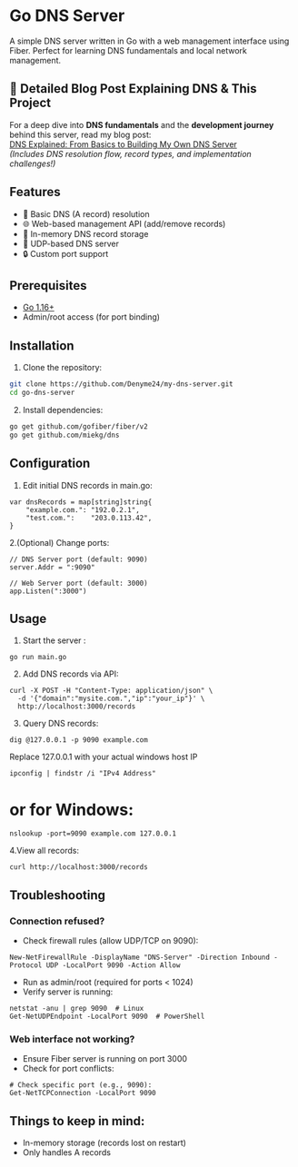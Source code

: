 # Go DNS Server

A simple DNS server written in Go with a web management interface using Fiber. Perfect for learning DNS fundamentals and local network management.

## 📖 Detailed Blog Post Explaining DNS & This Project
For a deep dive into **DNS fundamentals** and the **development journey** behind this server, read my blog post:  
[DNS Explained: From Basics to Building My Own DNS Server](https://dev.to/denyme24/dns-explained-from-basics-to-building-my-own-dns-server-25o6)  
*(Includes DNS resolution flow, record types, and implementation challenges!)*

## Features

- 🚀 Basic DNS (A record) resolution
- 🌐 Web-based management API (add/remove records)
- 🔧 In-memory DNS record storage
- 🔄 UDP-based DNS server
- 🔒 Custom port support

## Prerequisites

- [Go 1.16+](https://golang.org/dl/)
- Admin/root access (for port binding)

## Installation

1. Clone the repository:
```bash
git clone https://github.com/Denyme24/my-dns-server.git
cd go-dns-server
```
2. Install dependencies:
```bash
go get github.com/gofiber/fiber/v2
go get github.com/miekg/dns
```
## Configuration
1. Edit initial DNS records in main.go:
```
var dnsRecords = map[string]string{
    "example.com.": "192.0.2.1",
    "test.com.":    "203.0.113.42",
}
```
2.(Optional) Change ports:
```
// DNS Server port (default: 9090)
server.Addr = ":9090"

// Web Server port (default: 3000)
app.Listen(":3000")
```
## Usage
1. Start the server :
```
go run main.go
```
2. Add DNS records via API: 
``` 
curl -X POST -H "Content-Type: application/json" \
  -d '{"domain":"mysite.com.","ip":"your_ip"}' \
  http://localhost:3000/records
```
3. Query DNS records:
```
dig @127.0.0.1 -p 9090 example.com
```
Replace 127.0.0.1 with your actual windows host IP
```
ipconfig | findstr /i "IPv4 Address" 
```
# or for Windows:
```
nslookup -port=9090 example.com 127.0.0.1
```
4.View all records:
```
curl http://localhost:3000/records
```

## Troubleshooting
### Connection refused?
- Check firewall rules (allow UDP/TCP on 9090):
```
New-NetFirewallRule -DisplayName "DNS-Server" -Direction Inbound -Protocol UDP -LocalPort 9090 -Action Allow
```
- Run as admin/root (required for ports < 1024)
- Verify server is running:
 ```
 netstat -anu | grep 9090  # Linux
 Get-NetUDPEndpoint -LocalPort 9090  # PowerShell
 ```
### Web interface not working?
- Ensure Fiber server is running on port 3000
- Check for port conflicts:
```
# Check specific port (e.g., 9090):
Get-NetTCPConnection -LocalPort 9090
```

## Things to keep in mind:
- In-memory storage (records lost on restart)
- Only handles A records
  
